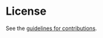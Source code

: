 # License

See the
[guidelines for contributions](https://github.com/wkumari/draft-wkumari-intarea-safe-limited-domains/blob/main/CONTRIBUTING.md).

